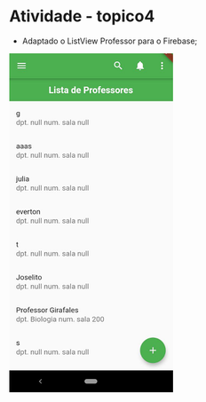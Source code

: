 # Atividade - topico4

- Adaptado o ListView Professor para o Firebase;

![readme_banner](readme_banner.png)